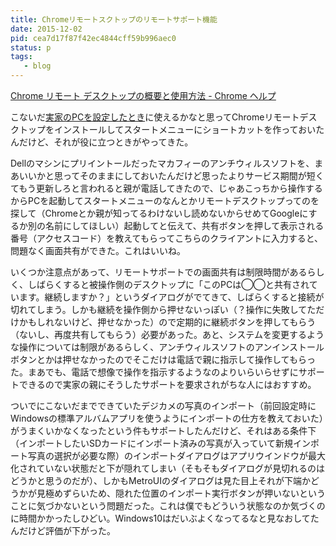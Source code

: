```yaml
---
title: Chromeリモートスクトップのリモートサポート機能
date: 2015-12-02
pid: cea7d17f87f42ec4844cff59b996aec0
status: p
tags:
   - blog
---
```


[Chrome リモート デスクトップの概要と使用方法 - Chrome ヘルプ][1]

こないだ[実家のPCを設定したとき][2]に使えるかなと思ってChromeリモートデスクトップをインストールしてスタートメニューにショートカットを作っておいたんだけど、それが役に立つときがやってきた。

Dellのマシンにプリイントールだったマカフィーのアンチウィルスソフトを、まあいいかと思ってそのままにしておいたんだけど思ったよりサービス期間が短くてもう更新しろと言われると親が電話してきたので、じゃあこっちから操作するからPCを起動してスタートメニューのなんとかリモートデスクトップってのを探して（Chromeとか親が知ってるわけないし読めないからせめてGoogleにするか別の名前にしてほしい）起動してと伝えて、共有ボタンを押して表示される番号（アクセスコード）を教えてもらってこちらのクライアントに入力すると、問題なく画面共有ができた。これはいいね。

いくつか注意点があって、リモートサポートでの画面共有は制限時間があるらしく、しばらくすると被操作側のデスクトップに「このPCは◯◯と共有されています。継続しますか？」というダイアログがでてきて、しばらくすると接続が切れてしまう。しかも継続を操作側から押せないっぽい（？操作に失敗してただけかもしれないけど、押せなかった）ので定期的に継続ボタンを押してもらう（ないし、再度共有してもらう）必要があった。あと、システムを変更するような操作については制限があるらしく、アンチウィルスソフトのアンインストールボタンとかは押せなかったのでそこだけは電話で親に指示して操作してもらった。まあでも、電話で想像で操作を指示するようなのよりいらいらせずにサポートできるので実家の親にそうしたサポートを要求されがちな人にはおすすめ。

ついでにこないだまでできていたデジカメの写真のインポート（前回設定時にWindowsの標準アルバムアプリを使うようにインポートの仕方を教えておいた）がうまくいかなくなったという件もサポートしたんだけど、それはある条件下（インポートしたいSDカードにインポート済みの写真が入っていて新規インポート写真の選択が必要な際）のインポートダイアログはアプリウインドウが最大化されていない状態だと下が隠れてしまい（そもそもダイアログが見切れるのはどうかと思うのだが）、しかもMetroUIのダイアログは見た目上それが下端かどうかが見極めずらいため、隠れた位置のインポート実行ボタンが押いないということに気づかないという問題だった。これは僕でもどういう状態なのか気づくのに時間かかったしひどい。Windows10はだいぶよくなってるなと見なおしてたんだけど評価が下がった。

[1]:	https://support.google.com/chrome/answer/1649523?hl=ja
[2]:	http://text-perforation.doppac.cc/2015/10/10/201510/parents-home-pc-setting/